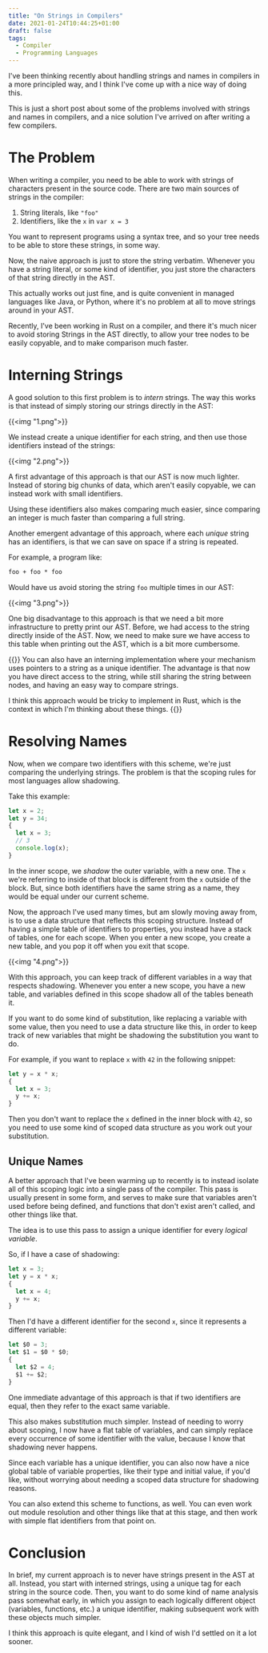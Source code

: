 ```yaml
---
title: "On Strings in Compilers"
date: 2021-01-24T10:44:25+01:00
draft: false
tags:
  - Compiler
  - Programming Languages
---
```


I've been thinking recently about handling strings and names in compilers
in a more principled way, and I think I've come up with a nice
way of doing this.

<!--more-->

This is just a short post about some of the problems involved
with strings and names in compilers, and a nice solution I've arrived
on after writing a few compilers.

# The Problem

When writing a compiler, you need to be able to work with strings
of characters present in the source code. There are two main sources of strings
in the compiler:

1. String literals, like `"foo"`
2. Identifiers, like the `x` in `var x = 3`

You want to represent programs using a syntax tree, and so your tree needs
to be able to store these strings, in some way.

Now, the naive approach is just to store the string verbatim.
Whenever you have a string literal, or some kind of identifier, you
just store the characters of that string directly in the AST.

This actually works out just fine, and is quite convenient in managed
languages like Java, or Python, where it's no problem at all to
move strings around in your AST.

Recently, I've been working in Rust on a compiler, and there it's much
nicer to avoid storing Strings in the AST directly, to allow your tree nodes
to be easily copyable, and to make comparison much faster.

# Interning Strings

A good solution to this first problem is to *intern* strings. The way this works
is that instead of simply storing our strings directly in the AST:

{{<img "1.png">}}

We instead create a unique identifier for each string, and then use those
identifiers instead of the strings:

{{<img "2.png">}}

A first advantage of this approach is that our AST is now much lighter.
Instead of storing big chunks of data, which aren't easily copyable,
we can instead work with small identifiers.

Using these identifiers also makes comparing much easier, since
comparing an integer is much faster than comparing a full string.

Another emergent advantage of this approach, where each *unique*
string has an identifiers, is that we can save on space if
a string is repeated.

For example, a program like:

```txt
foo + foo * foo
```

Would have us avoid storing the string `foo` multiple times in our AST:

{{<img "3.png">}}

One big disadvantage to this approach is that we need a bit more
infrastructure to pretty print our AST. Before, we had access to the string
directly inside of the AST. Now, we need to make sure we have access
to this table when printing out the AST, which is a bit more cumbersome.

{{<note>}}
You can also have an interning implementation where your mechanism
uses pointers to a string as a unique identifier. The advantage
is that now you have direct access to the string, while still sharing
the string between nodes, and having an easy way to compare strings.

I think this approach would be tricky to implement in Rust, which
is the context in which I'm thinking about these things.
{{</note>}}

# Resolving Names

Now, when we compare two identifiers with this scheme, we're just comparing
the underlying strings. The problem is that the scoping rules for most languages
allow shadowing.

Take this example:

```javascript
let x = 2;
let y = 34;
{
  let x = 3;
  // 3
  console.log(x);
}
```

In the inner scope, we *shadow* the outer variable, with a new one.
The `x` we're referring to inside of that block is different from the `x`
outside of the block. But, since both identifiers have the same string
as a name, they would be equal under our current scheme.

Now, the approach I've used many times, but am slowly moving away from, is
to use a data structure that reflects this scoping structure. Instead
of having a simple table of identifiers to properties, you instead
have a stack of tables, one for each scope. When you enter a new scope, you
create a new table, and you pop it off when you exit that scope.

{{<img "4.png">}}

With this approach, you can keep track of different variables in a way that respects
shadowing. Whenever you enter a new scope, you have a new table, and variables
defined in this scope shadow all of the tables beneath it.

If you want to do some kind of substitution, like replacing a variable with some value,
then you need to use a data structure like this, in order to keep track
of new variables that might be shadowing the substitution you want to do.

For example, if you want to replace `x` with `42` in the following snippet:

```javascript
let y = x * x;
{
  let x = 3;
  y += x;
}
```

Then you don't want to replace the `x` defined in the inner block with `42`,
so you need to use some kind of scoped data structure as you work out your substitution.

## Unique Names

A better approach that I've been warming up to recently is to instead isolate
all of this scoping logic into a single pass of the compiler. This pass is usually
present in some form, and serves to make sure that variables aren't used
before being defined, and functions that don't exist aren't called, and other things
like that.

The idea is to use this pass to assign a unique identifier for every *logical variable*.

So, if I have a case of shadowing:

```javascript
let x = 3;
let y = x * x;
{
  let x = 4;
  y += x;
}
```

Then I'd have a different identifier for the second `x`, since it represents a different
variable:

```javascript
let $0 = 3;
let $1 = $0 * $0;
{
  let $2 = 4;
  $1 += $2;
}
```

One immediate advantage of this approach is that if two identifiers are equal,
then they refer to the exact same variable.

This also makes substitution much simpler. Instead of needing to worry about scoping,
I now have a flat table of variables, and can simply replace every occurrence
of some identifier with the value, because I know that shadowing never happens.

Since each variable has a unique identifier, you can also now
have a nice global table of variable properties, like their type and
initial value, if you'd like, without worrying about needing a scoped
data structure for shadowing reasons.

You can also extend this scheme to functions, as well. You can even
work out module resolution and other things like that at this stage,
and then work with simple flat identifiers from that point on.

# Conclusion

In brief, my current approach is to never have strings present in the
AST at all. Instead, you start with interned strings, using a unique
tag for each string in the source code. Then, you want to do some kind
of name analysis pass somewhat early, in which you assign
to each logically different object (variables, functions, etc.)
a unique identifier, making subsequent work with these objects much simpler.

I think this approach is quite elegant, and I kind of wish I'd settled
on it a lot sooner.
